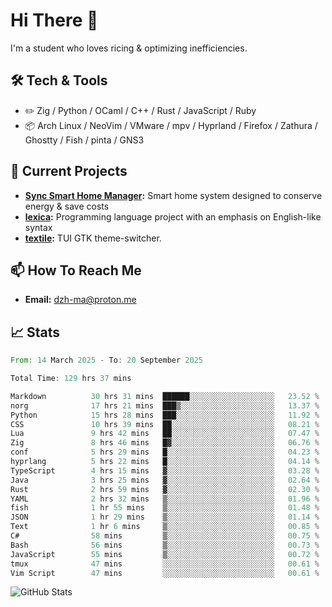 # Hi There 👋
I'm a student who loves ricing & optimizing inefficiencies.
## 🛠️ Tech & Tools
- ✏️  Zig / Python / OCaml / C++ / Rust / JavaScript / Ruby
- 📦 Arch Linux / NeoVim / VMware / mpv / Hyprland / Firefox / Zathura / Ghostty / Fish / pinta / GNS3
## 🔭 Current Projects
- **[Sync Smart Home Manager](https://github.com/dzh-ma/sync):** Smart home system designed to conserve energy & save costs
- **[lexica](https://github.com/dzh-ma/lexica):** Programming language project with an emphasis on English-like syntax
- **[textile](https://github.com/dzh-ma/textile):** TUI GTK theme-switcher.
## 📫 How To Reach Me
- **Email:** [dzh-ma@proton.me](mailto:dzh-ma@proton.me)
## 📈 Stats
<!--START_SECTION:waka-->

```rust
From: 14 March 2025 - To: 20 September 2025

Total Time: 129 hrs 37 mins

Markdown          30 hrs 31 mins  ██████░░░░░░░░░░░░░░░░░░░   23.52 %
norg              17 hrs 21 mins  ███▒░░░░░░░░░░░░░░░░░░░░░   13.37 %
Python            15 hrs 28 mins  ███░░░░░░░░░░░░░░░░░░░░░░   11.92 %
CSS               10 hrs 39 mins  ██░░░░░░░░░░░░░░░░░░░░░░░   08.21 %
Lua               9 hrs 42 mins   ██░░░░░░░░░░░░░░░░░░░░░░░   07.47 %
Zig               8 hrs 46 mins   █▓░░░░░░░░░░░░░░░░░░░░░░░   06.76 %
conf              5 hrs 29 mins   █░░░░░░░░░░░░░░░░░░░░░░░░   04.23 %
hyprlang          5 hrs 22 mins   █░░░░░░░░░░░░░░░░░░░░░░░░   04.14 %
TypeScript        4 hrs 15 mins   ▓░░░░░░░░░░░░░░░░░░░░░░░░   03.28 %
Java              3 hrs 25 mins   ▓░░░░░░░░░░░░░░░░░░░░░░░░   02.64 %
Rust              2 hrs 59 mins   ▓░░░░░░░░░░░░░░░░░░░░░░░░   02.30 %
YAML              2 hrs 32 mins   ▒░░░░░░░░░░░░░░░░░░░░░░░░   01.96 %
fish              1 hr 55 mins    ▒░░░░░░░░░░░░░░░░░░░░░░░░   01.48 %
JSON              1 hr 29 mins    ▒░░░░░░░░░░░░░░░░░░░░░░░░   01.14 %
Text              1 hr 6 mins     ▒░░░░░░░░░░░░░░░░░░░░░░░░   00.85 %
C#                58 mins         ▒░░░░░░░░░░░░░░░░░░░░░░░░   00.75 %
Bash              56 mins         ▒░░░░░░░░░░░░░░░░░░░░░░░░   00.73 %
JavaScript        55 mins         ▒░░░░░░░░░░░░░░░░░░░░░░░░   00.72 %
tmux              47 mins         ░░░░░░░░░░░░░░░░░░░░░░░░░   00.61 %
Vim Script        47 mins         ░░░░░░░░░░░░░░░░░░░░░░░░░   00.61 %
```

<!--END_SECTION:waka-->

![GitHub Stats](https://github-readme-stats.vercel.app/api?username=dzh-ma&show_icons=true&theme=transparent)
